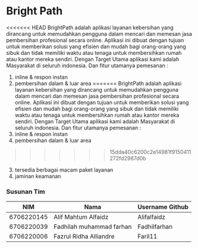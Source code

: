 # Bright Path

<<<<<<< HEAD
BrightPath adalah aplikasi layanan kebersihan yang dirancang untuk memudahkan pengguna dalam mencari dan memesan jasa pembersihan profesional secara online. Aplikasi ini dibuat dengan tujuan untuk memberikan solusi yang efisien dan mudah bagi orang-orang yang sibuk dan tidak memiliki waktu atau tenaga untuk membersihkan rumah atau kantor mereka sendiri. Dengan Target Utama aplikasi kami adalah Masyarakat di seluruh indonesia. Dan fitur utamanya pemesanan :

1. inline & respon instan
2. pembersihan dalam & luar area
=======
BrightPath adalah aplikasi layanan kebersihan yang dirancang untuk memudahkan pengguna dalam mencari dan memesan jasa pembersihan profesional secara online. Aplikasi ini dibuat dengan tujuan untuk memberikan solusi yang efisien dan mudah bagi orang-orang yang sibuk dan tidak memiliki waktu atau tenaga untuk membersihkan rumah atau kantor mereka sendiri. 
Dengan Target Utama aplikasi kami adalah Masyarakat di seluruh indonesia. Dan fitur utamanya pemesanan :
1. inline & respon instan
2. pembersihan dalam & luar area 
>>>>>>> 15dda40c6200c2e14981f9150411272fd2987d0b
3. tersedia berbagai macam paket layanan
4. jaminan keamanan

### Susunan Tim

NIM        | Nama                     | Username Github
-----------|--------------------------| ---------------
6706220145 | Alif Mahtum Alfaidz      | Alifalfaidz
6706220039 | Fadhilah muhammad farhan | Fadhilfarhan
6706220006 | Fazrul Ridha Alliandre   | Faril11
